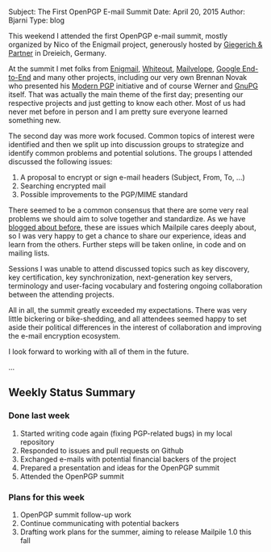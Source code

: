 Subject: The First OpenPGP E-mail Summit
Date: April 20, 2015
Author: Bjarni
Type: blog

This weekend I attended the first OpenPGP e-mail summit, mostly
organized by Nico of the Enigmail project, generously hosted by
[Giegerich & Partner](http://www.giepa.de/) in Dreieich, Germany.

At the summit I met folks from [Enigmail](https://www.enigmail.net/),
[Whiteout](https://www.whiteout.io/),
[Mailvelope](https://www.mailvelope.com/),
[Google End-to-End](https://github.com/google/end-to-end)
and many other projects, including our very own Brennan Novak who
presented his [Modern PGP](http://modernpgp.org) initiative and of
course Werner and [GnuPG](https://www.gnupg.org/) itself. That was
actually the main theme of the first day; presenting our respective
projects and just getting to know each other. Most of us had never met
before in person and I am pretty sure everyone learned something new.

The second day was more work focused. Common topics of interest were
identified and then we split up into discussion groups to strategize and
identify common problems and potential solutions. The groups I attended
discussed the following issues:

1. A proposal to encrypt or sign e-mail headers (Subject, From, To, ...)
2. Searching encrypted mail
3. Possible improvements to the PGP/MIME standard

There seemed to be a common consensus that there are some very real
problems we should aim to solve together and standardize. As we have
[blogged about before](2014-11-21_To_PGP_MIME_Or_Not.html), these are
issues which Mailpile cares deeply about, so I was very happy to get a
chance to share our experience, ideas and learn from the others. Further
steps will be taken online, in code and on mailing lists.

Sessions I was unable to attend discussed topics such as key discovery,
key certification, key synchronization, next-generation key servers,
terminology and user-facing vocabulary and fostering ongoing
collaboration between the attending projects.

All in all, the summit greatly exceeded my expectations. There was very
little bickering or bike-shedding, and all attendees seemed happy to set
aside their political differences in the interest of collaboration and
improving the e-mail encryption ecosystem.

I look forward to working with all of them in the future.

...

## Weekly Status Summary

### Done last week

1. Started writing code again (fixing PGP-related bugs) in my
   local repository
2. Responded to issues and pull requests on Github
3. Exchanged e-mails with potential financial backers of the project
4. Prepared a presentation and ideas for the OpenPGP summit
5. Attended the OpenPGP summit

### Plans for this week

1. OpenPGP summit follow-up work
2. Continue communicating with potential backers
3. Drafting work plans for the summer, aiming to release Mailpile 1.0
   this fall


